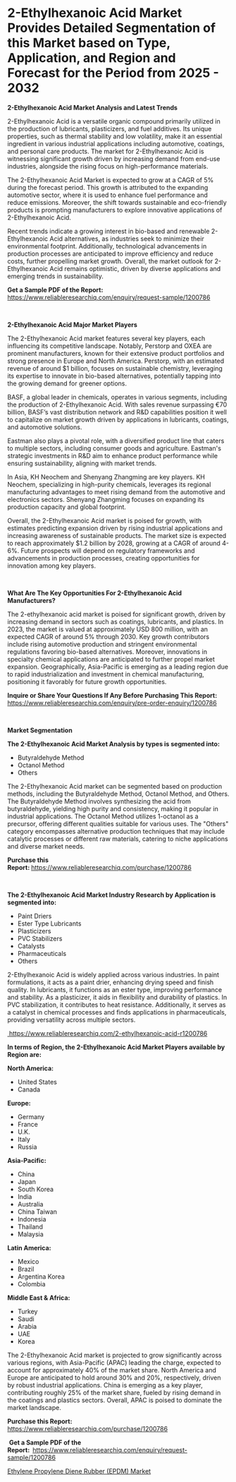 <p><h1>2-Ethylhexanoic Acid Market Provides Detailed Segmentation of this Market based on Type, Application, and Region and Forecast for the Period from 2025 - 2032</h1></p><p><strong>2-Ethylhexanoic Acid Market Analysis and Latest Trends</strong></p>
<p><p>2-Ethylhexanoic Acid is a versatile organic compound primarily utilized in the production of lubricants, plasticizers, and fuel additives. Its unique properties, such as thermal stability and low volatility, make it an essential ingredient in various industrial applications including automotive, coatings, and personal care products. The market for 2-Ethylhexanoic Acid is witnessing significant growth driven by increasing demand from end-use industries, alongside the rising focus on high-performance materials.</p><p>The 2-Ethylhexanoic Acid Market is expected to grow at a CAGR of 5% during the forecast period. This growth is attributed to the expanding automotive sector, where it is used to enhance fuel performance and reduce emissions. Moreover, the shift towards sustainable and eco-friendly products is prompting manufacturers to explore innovative applications of 2-Ethylhexanoic Acid. </p><p>Recent trends indicate a growing interest in bio-based and renewable 2-Ethylhexanoic Acid alternatives, as industries seek to minimize their environmental footprint. Additionally, technological advancements in production processes are anticipated to improve efficiency and reduce costs, further propelling market growth. Overall, the market outlook for 2-Ethylhexanoic Acid remains optimistic, driven by diverse applications and emerging trends in sustainability.</p></p>
<p><strong>Get a Sample PDF of the Report:&nbsp;</strong> <a href="https://www.reliableresearchiq.com/enquiry/request-sample/1200786?utm_campaign=2927&utm_medium=2&utm_source=Github&utm_content=ia&utm_term=22032025&utm_id=2-ethylhexanoic-acid">https://www.reliableresearchiq.com/enquiry/request-sample/1200786</a></p>
<p>&nbsp;</p>
<p><strong>2-Ethylhexanoic Acid Major Market Players</strong></p>
<p><p>The 2-Ethylhexanoic Acid market features several key players, each influencing its competitive landscape. Notably, Perstorp and OXEA are prominent manufacturers, known for their extensive product portfolios and strong presence in Europe and North America. Perstorp, with an estimated revenue of around $1 billion, focuses on sustainable chemistry, leveraging its expertise to innovate in bio-based alternatives, potentially tapping into the growing demand for greener options.</p><p>BASF, a global leader in chemicals, operates in various segments, including the production of 2-Ethylhexanoic Acid. With sales revenue surpassing €70 billion, BASF’s vast distribution network and R&D capabilities position it well to capitalize on market growth driven by applications in lubricants, coatings, and automotive solutions.</p><p>Eastman also plays a pivotal role, with a diversified product line that caters to multiple sectors, including consumer goods and agriculture. Eastman's strategic investments in R&D aim to enhance product performance while ensuring sustainability, aligning with market trends.</p><p>In Asia, KH Neochem and Shenyang Zhangming are key players. KH Neochem, specializing in high-purity chemicals, leverages its regional manufacturing advantages to meet rising demand from the automotive and electronics sectors. Shenyang Zhangming focuses on expanding its production capacity and global footprint.</p><p>Overall, the 2-Ethylhexanoic Acid market is poised for growth, with estimates predicting expansion driven by rising industrial applications and increasing awareness of sustainable products. The market size is expected to reach approximately $1.2 billion by 2028, growing at a CAGR of around 4-6%. Future prospects will depend on regulatory frameworks and advancements in production processes, creating opportunities for innovation among key players.</p></p>
<p>&nbsp;</p>
<p><strong>What Are The Key Opportunities For 2-Ethylhexanoic Acid Manufacturers?</strong></p>
<p><p>The 2-ethylhexanoic acid market is poised for significant growth, driven by increasing demand in sectors such as coatings, lubricants, and plastics. In 2023, the market is valued at approximately USD 800 million, with an expected CAGR of around 5% through 2030. Key growth contributors include rising automotive production and stringent environmental regulations favoring bio-based alternatives. Moreover, innovations in specialty chemical applications are anticipated to further propel market expansion. Geographically, Asia-Pacific is emerging as a leading region due to rapid industrialization and investment in chemical manufacturing, positioning it favorably for future growth opportunities.</p></p>
<p><strong>Inquire or Share Your Questions If Any Before Purchasing This Report:</strong> <a href="https://www.reliableresearchiq.com/enquiry/pre-order-enquiry/1200786?utm_campaign=2927&utm_medium=2&utm_source=Github&utm_content=ia&utm_term=22032025&utm_id=2-ethylhexanoic-acid">https://www.reliableresearchiq.com/enquiry/pre-order-enquiry/1200786</a></p>
<p>&nbsp;</p>
<p><strong>Market Segmentation</strong></p>
<p><strong>The 2-Ethylhexanoic Acid Market Analysis by types is segmented into:</strong></p>
<p><ul><li>Butyraldehyde Method</li><li>Octanol Method</li><li>Others</li></ul></p>
<p><p>The 2-Ethylhexanoic Acid market can be segmented based on production methods, including the Butyraldehyde Method, Octanol Method, and Others. The Butyraldehyde Method involves synthesizing the acid from butyraldehyde, yielding high purity and consistency, making it popular in industrial applications. The Octanol Method utilizes 1-octanol as a precursor, offering different qualities suitable for various uses. The "Others" category encompasses alternative production techniques that may include catalytic processes or different raw materials, catering to niche applications and diverse market needs.</p></p>
<p><strong>Purchase this Report:&nbsp;</strong><a href="https://www.reliableresearchiq.com/purchase/1200786?utm_campaign=2927&utm_medium=2&utm_source=Github&utm_content=ia&utm_term=22032025&utm_id=2-ethylhexanoic-acid">https://www.reliableresearchiq.com/purchase/1200786</a></p>
<p>&nbsp;</p>
<p><strong>The 2-Ethylhexanoic Acid Market Industry Research by Application is segmented into:</strong></p>
<p><ul><li>Paint Driers</li><li>Ester Type Lubricants</li><li>Plasticizers</li><li>PVC Stabilizers</li><li>Catalysts</li><li>Pharmaceuticals</li><li>Others</li></ul></p>
<p><p>2-Ethylhexanoic Acid is widely applied across various industries. In paint formulations, it acts as a paint drier, enhancing drying speed and finish quality. In lubricants, it functions as an ester type, improving performance and stability. As a plasticizer, it aids in flexibility and durability of plastics. In PVC stabilization, it contributes to heat resistance. Additionally, it serves as a catalyst in chemical processes and finds applications in pharmaceuticals, providing versatility across multiple sectors.</p></p>
<p><a href="https://www.reliableresearchiq.com/2-ethylhexanoic-acid-r1200786?utm_campaign=2927&utm_medium=2&utm_source=Github&utm_content=ia&utm_term=22032025&utm_id=2-ethylhexanoic-acid">&nbsp;https://www.reliableresearchiq.com/2-ethylhexanoic-acid-r1200786</a></p>
<p><strong>In terms of Region, the 2-Ethylhexanoic Acid Market Players available by Region are:</strong></p>
<p>
    <p> <strong> North America: </strong>
        <ul>
            <li>United States</li>
            <li>Canada</li>
        </ul>
        </p> 
    <p> <strong> Europe: </strong>
        <ul>
            <li>Germany</li>
            <li>France</li>
            <li>U.K.</li>
            <li>Italy</li>
            <li>Russia</li>
        </ul>
        </p> 
    <p> <strong> Asia-Pacific: </strong>
        <ul>
            <li>China</li>
            <li>Japan</li>
            <li>South Korea</li>
            <li>India</li>
            <li>Australia</li>
            <li>China Taiwan</li>
            <li>Indonesia</li>
            <li>Thailand</li>
            <li>Malaysia</li>
        </ul>
        </p> 
    <p> <strong> Latin America: </strong>
        <ul>
            <li>Mexico</li>
            <li>Brazil</li>
            <li>Argentina Korea</li>
            <li>Colombia</li>
        </ul>
        </p> 
    <p> <strong> Middle East & Africa: </strong>
        <ul>
            <li>Turkey</li>
            <li>Saudi</li>
            <li>Arabia</li>
            <li>UAE</li>
            <li>Korea</li>
        </ul>
    </p>
    </p>
<p><p>The 2-Ethylhexanoic Acid market is projected to grow significantly across various regions, with Asia-Pacific (APAC) leading the charge, expected to account for approximately 40% of the market share. North America and Europe are anticipated to hold around 30% and 20%, respectively, driven by robust industrial applications. China is emerging as a key player, contributing roughly 25% of the market share, fueled by rising demand in the coatings and plastics sectors. Overall, APAC is poised to dominate the market landscape.</p></p>
<p><strong>Purchase this Report: </strong><a href="https://www.reliableresearchiq.com/purchase/1200786?utm_campaign=2927&utm_medium=2&utm_source=Github&utm_content=ia&utm_term=22032025&utm_id=2-ethylhexanoic-acid">https://www.reliableresearchiq.com/purchase/1200786</a></p>
<p>&nbsp;<strong>Get a Sample PDF of the Report:&nbsp;&nbsp;</strong><a href="https://www.reliableresearchiq.com/enquiry/request-sample/1200786?utm_campaign=2927&utm_medium=2&utm_source=Github&utm_content=ia&utm_term=22032025&utm_id=2-ethylhexanoic-acid">https://www.reliableresearchiq.com/enquiry/request-sample/1200786</a></p>
<p><strong></strong></p>
<p><p><a href="https://github.com/sapsaidamary/Market-Research-Report-List-1/blob/main/ethylene-propylene-diene-rubber-epdm-market.md?utm_campaign=2927&utm_medium=2&utm_source=Github&utm_content=ia&utm_term=22032025&utm_id=2-ethylhexanoic-acid">Ethylene Propylene Diene Rubber (EPDM) Market</a></p></p>
